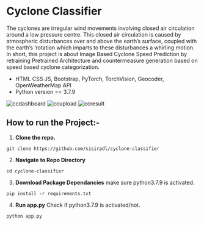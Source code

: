 # Cyclone Classifier
The cyclones are irregular wind movements involving closed air circulation around a low pressure centre. This closed air circulation is caused by atmospheric disturbances over and above the earth’s surface, coupled with the earth’s ‘rotation which imparts to these disturbances a whirling motion.
In short, this project is about Image Based Cyclone Speed Prediction by retraining Pretrained Architecture and countermeasure generation based on speed based cyclone categorization.

* HTML CSS JS, Bootstrap, PyTorch, TorchVision, Geocoder, OpenWeatherMap API
* Python version == 3.7.9


![ccdashboard](https://user-images.githubusercontent.com/56537691/207260118-857bb2d1-1ddb-4126-832c-83e4f0fd3121.png)
![ccupload](https://user-images.githubusercontent.com/56537691/207260195-fe40d053-e3fe-4a64-b2f4-ad061ab7aecc.png)
![ccresult](https://user-images.githubusercontent.com/56537691/207260218-7b6e4b8b-c7e9-4d80-9edb-867bb63c052e.png)


## How to run the Project:-

1. **Clone the repo.**
```
git clone https://github.com/sisirpdl/cyclone-classifier
```
2. **Navigate to Repo Directory**
``` 
cd cyclone-classifier
```
3. **Download Package Dependancies**
make sure python3.7.9 is activated.
``` 
pip install -r requirements.txt
```
4. **Run app.py**
Check if python3.7.9 is activated/not.
``` 
python app.py
```
